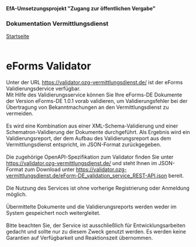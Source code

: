 **EfA-Umsetzungsprojekt "Zugang zur öffentlichen Vergabe"**
### Dokumentation Vermittlungsdienst
[Startseite](Readme.md)
<br><br>

# eForms Validator

Unter der URL https://validator.ozg-vermittlungsdienst.de/ ist der eForms Validierungsdervice verfügbar.<br>
Mit Hilfe des Validierungsservice können Sie Ihre eForms-DE Dokumente der Version eForms-DE 1.0.1 vorab validieren, um Validierungsfehler bei der Übertragung von Bekanntmachungen an den Vermittlungsdienst zu vermeiden.
<br><br>
Es wird eine Kombination aus einer XML-Schema-Validierung und einer Schematron-Validierung der Dokumente durchgeführt. Als Ergebnis wird ein Validierungsreport, der dem Aufbau des Validierungsreport aus dem Vermittlungsdienst entspricht, im JSON-Format zurückgegeben.
<br><br>
Die zugehörige OpenAPI-Spezifikation zum Validator finden Sie unter https://validator.ozg-vermittlungsdienst.de/ und steht Ihnen im JSON-Format zum Download unter https://validator.ozg-vermittlungsdienst.de/eForm-DE_validation_service_REST-API.json bereit.
<br><br>
Die Nutzung des Services ist ohne vorherige Registrierung oder Anmeldung möglich.
<br><br>
Übermittelte Dokumente und die Validierungsreports werden weder im System gespeichert noch weitergleitet.
<br><br>
Bitte beachten Sie, der Service ist ausschließlich für Entwicklungsarbeiten gedacht und sollte nur zu diesem Zweck genutzt werden. Es werden keine Garantien auf Verfügbarkeit und Reaktionszeit übernommen.